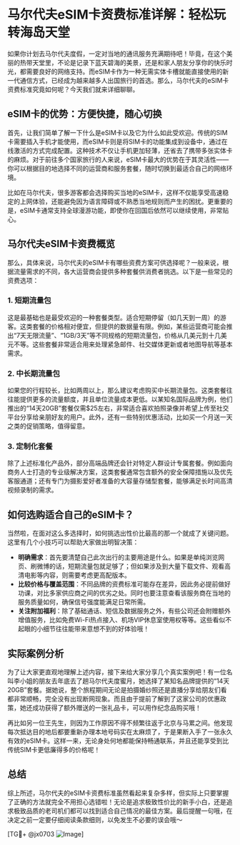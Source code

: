 # 马尔代夫eSIM卡资费标准详解：轻松玩转海岛天堂

如果你计划去马尔代夫度假，一定对当地的通讯服务充满期待吧！毕竟，在这个美丽的热带天堂里，不论是记录下蓝天碧海的美景，还是和家人朋友分享你的快乐时光，都需要良好的网络支持。而eSIM卡作为一种无需实体卡槽就能直接使用的新一代通信方式，已经成为越来越多人出国旅行的首选。那么，马尔代夫的eSIM卡资费标准究竟如何呢？今天我们就来详细聊聊。

## eSIM卡的优势：方便快捷，随心切换

首先，让我们简单了解一下什么是eSIM卡以及它为什么如此受欢迎。传统的SIM卡需要插入手机才能使用，而eSIM卡则是将SIM卡的功能集成到设备中，通过在线激活的方式完成配置。这种技术不仅让手机更加轻薄，还省去了携带多张实体卡的麻烦。对于前往多个国家旅行的人来说，eSIM卡最大的优势在于其灵活性——你可以根据目的地选择不同的运营商和服务套餐，随时切换到最适合自己的网络环境。

比如在马尔代夫，很多游客都会选择购买当地的eSIM卡，这样不仅能享受高速稳定的上网体验，还能避免因为语言障碍或不熟悉当地规则而产生的困扰。更重要的是，eSIM卡通常支持全球漫游功能，即使你在回国后依然可以继续使用，非常贴心。

## 马尔代夫eSIM卡资费概览

那么，具体来说，马尔代夫的eSIM卡有哪些资费方案可供选择呢？一般来说，根据流量需求的不同，各大运营商会提供多种套餐供消费者挑选。以下是一些常见的资费选项：

### 1. 短期流量包
这是最基础也是最受欢迎的一种套餐类型。适合短期停留（如几天到一周）的游客。这类套餐的价格相对便宜，但提供的数据量有限。例如，某些运营商可能会推出“7天无限流量”、“1GB/3天”等不同规格的短期流量包，价格从几美元到十几美元不等。这些套餐非常适合用来处理紧急邮件、社交媒体更新或者地图导航等基本需求。

### 2. 中长期流量包
如果您的行程较长，比如两周以上，那么建议考虑购买中长期流量包。这类套餐往往能提供更多的流量额度，并且单位流量成本更低。以某知名国际品牌为例，他们推出的“14天20GB”套餐仅需$25左右，非常适合喜欢拍照录像并希望上传至社交平台分享给亲朋好友的用户。此外，还有一些特别优惠活动，比如买一个月送一天之类的促销策略，值得留意。

### 3. 定制化套餐
除了上述标准化产品外，部分高端品牌还会针对特定人群设计专属套餐。例如面向商务人士打造的专业级解决方案，这类套餐通常包含额外的安全保障措施以及优先客服通道；还有专门为摄影爱好者准备的大容量存储型套餐，能够满足长时间高清视频录制的需求。

## 如何选购适合自己的eSIM卡？

当然啦，在面对这么多选择时，如何挑选出性价比最高的那一个就成了关键问题。这里有几个小技巧可以帮助大家做出明智决策：

- **明确需求**：首先要清楚自己此次出行的主要用途是什么。如果是单纯浏览网页、刷微博的话，短期流量包就足够了；但如果涉及到大量下载文件、观看高清电影等内容，则需要考虑更高配版本。
- **比较价格与覆盖范围**：不同品牌的资费标准可能存在差异，因此务必提前做好功课，对比多家供应商之间的优劣之处。同时也要注意查看该服务商在当地的服务质量如何，确保信号强度能满足日常所需。
- **关注附加福利**：除了基础通话、短信及数据服务之外，有些公司还会附赠额外增值服务，比如免费Wi-Fi热点接入、机场VIP休息室使用权等等。这些看似不起眼的小细节往往能带来意想不到的好体验哦！

## 实际案例分析

为了让大家更直观地理解上述内容，接下来给大家分享几个真实案例吧！有一位名叫李小姐的朋友去年底去了趟马尔代夫度蜜月，她选择了某知名品牌提供的“14天20GB”套餐。据她说，整个旅程期间无论是拍摄婚纱照还是直播分享给朋友们看都非常顺畅，完全没有出现断网现象。而且由于提前了解到了这家公司的优惠政策，她还成功获得了额外赠送的一张礼品卡，可以用作纪念品购买哦！

再比如另一位王先生，则因为工作原因不得不频繁往返于北京与马累之间。他发现每次抵达目的地后都要重新办理本地号码实在太麻烦了，于是果断入手了一张永久有效的eSIM卡。这样一来，无论身处何地都能保持畅通联系，并且还能享受到比传统SIM卡更低廉得多的价格呢！

## 总结

综上所述，马尔代夫的eSIM卡资费标准虽然看起来复杂多样，但实际上只要掌握了正确的方法就完全不用担心选错啦！无论是追求极致性价比的新手小白，还是追求极致品质的老司机们都可以找到适合自己情况的最佳方案。最后提醒一句哦，在决定之前一定要仔细阅读条款细则，以免发生不必要的误会哦～

[TG💪+ @jx0703 ![Image](https://github.com/user-attachments/assets/dbca1d08-cadb-493c-b0ec-ad6f7a83f270)]